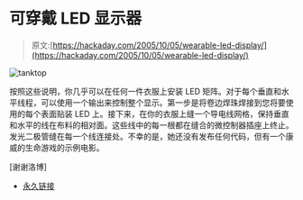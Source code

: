 # 可穿戴 LED 显示器

> 原文:[https://hackaday.com/2005/10/05/wearable-led-display/](https://hackaday.com/2005/10/05/wearable-led-display/)

![tanktop](../Images/5dde772a2c7ca7ad793fea09a92e933e.png)

按照这些说明，你几乎可以在任何一件衣服上安装 LED 矩阵。对于每个垂直和水平线程，可以使用一个输出来控制整个显示。第一步是将卷边焊珠焊接到您将要使用的每个表面贴装 LED 上。接下来，在你的衣服上缝一个导电线网格，保持垂直和水平的线在布料的相对面。这些线中的每一根都在缝合的微控制器插座上终止。发光二极管缝在每一个线连接处。不幸的是，她还没有发布任何代码，但有一个康威的生命游戏的示例电影。

[谢谢洛博]

*   [永久链接](http://www.cs.colorado.edu/%7Ebuechley/diy/diy_tank.html)